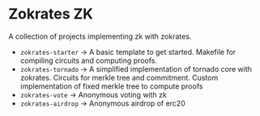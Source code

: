 
# Zokrates ZK

A collection of projects implementing zk with zokrates.

- `zokrates-starter` -> A basic template to get started. Makefile for compiling circuits and computing proofs.
- `zokrates-tornado` -> A simplified implementation of tornado core with zokrates. Circuits for merkle tree and commitment. Custom implementation of fixed merkle tree to compute proofs
- `zokrates-vote` -> Anonymous voting with zk
- `zokrates-airdrop` -> Anonymous airdrop of erc20
